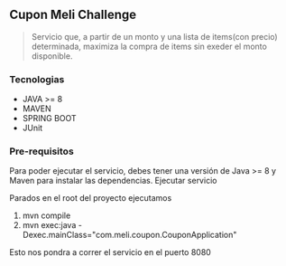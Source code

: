 ## Cupon Meli Challenge

> Servicio que, a partir de un monto y una lista de items(con precio) determinada, maximiza la compra de items sin exeder el monto disponible.

### Tecnologias

* JAVA >= 8
* MAVEN
* SPRING BOOT
* JUnit

### Pre-requisitos
Para poder ejecutar el servicio, debes tener una versión de Java >= 8 y Maven para instalar las dependencias.
Ejecutar servicio

Parados en el root del proyecto ejecutamos

1. mvn compile
2. mvn exec:java -Dexec.mainClass="com.meli.coupon.CouponApplication"

Esto nos pondra a correr el servicio en el puerto 8080
